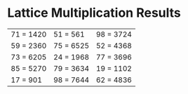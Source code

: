 # Lattice Multiplication Results

|   |   |   |
|---|---|---|
| 71 = 1420 | 51 = 561 | 98 = 3724 |
| 59 = 2360 | 75 = 6525 | 52 = 4368 |
| 73 = 6205 | 24 = 1968 | 77 = 3696 |
| 85 = 5270 | 79 = 3634 | 19 = 1102 |
| 17 = 901 | 98 = 7644 | 62 = 4836 |
